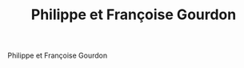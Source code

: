 ﻿---
title: Philippe et Françoise Gourdon
huis: Château Tour Grise
regio: A.O.C. Saumur
photo: gourdon.jpg
layout: wijnhuis

wijnen:
    - naam:  Ze Bulle Blanc'13
      ref:   
      app:   Vin de France
      type:  Méthode Originale (Tendre + CO2)
      cep:   Chenin blanc
      prijs: €10.65
    
    - naam:  Ze Bulle Rosé'13
      ref:   
      app:   Vin de France
      type:  Méthode Originale (Tendre + CO2)
      cep:   Cabernet franc
      prijs: €10.65
      
    - naam:  Pet Zec'11
      ref:   
      app:   Vin de France
      type:  Méthode Originale (Sec tendre + CO2)
      cep:   Cabernet franc
      prijs: €9.26
         
    - naam:  Les Fontenelles'10  
      ref:   
      app:   A.O.C. Saumur
      type:  Blanc sec
      cep:   Chenin blanc
      prijs: €12.95
      opm:   Calcaire Jurassique (Calcaire dûre)
       
    - naam:  Les Amandiers'06
      ref:   
      app:   A.O.C. Saumur
      type:  Blanc sec
      cep:   Chenin blanc
      prijs: €12.95
      opm:   Calcaire Turonien
    
    - naam:  Les Amandiers'10
      ref:   
      app:   A.O.C. Saumur
      type:  Blanc Sec
      cep:   Chenin blanc
      prijs: €12.95
      opm:   Calcaire Turonien
     
    - naam:  Les Amandiers'11
      ref:   
      app:   A.O.C. Saumur
      type:  Blanc Sec
      cep:   Chenin blanc
      prijs: €12.95
      opm:   Calcaire Turonien
      
    - naam:  Chenin noir'12
      ref:   
      app:   Vin de France
      type:  Rouge
      cep:   Pineau d'Aunis
      prijs: €10.40
      
    - naam:  Cuvée 253'10
      ref:   
      app:   A.O.C. Saumur Le-Puy-Notre-Dame
      type:  Rouge
      cep:   Chenin blanc
      prijs: €11.00 
      
    - naam:  Les Vigneaux'03
      ref:   
      app:   A.O.C. Saumur
      type:  Blanc Sec
      cep:   Chenin blanc
      prijs: €12.95
---
Philippe et Françoise Gourdon  
